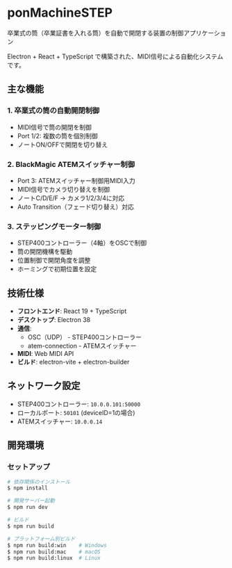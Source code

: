 # ponMachineSTEP

卒業式の筒（卒業証書を入れる筒）を自動で開閉する装置の制御アプリケーション

Electron + React + TypeScript で構築された、MIDI信号による自動化システムです。

## 主な機能

### 1. 卒業式の筒の自動開閉制御

- MIDI信号で筒の開閉を制御
- Port 1/2: 複数の筒を個別制御
- ノートON/OFFで開閉を切り替え

### 2. BlackMagic ATEMスイッチャー制御

- Port 3: ATEMスイッチャー制御用MIDI入力
- MIDI信号でカメラ切り替えを制御
- ノートC/D/E/F → カメラ1/2/3/4に対応
- Auto Transition（フェード切り替え）対応

### 3. ステッピングモーター制御

- STEP400コントローラー（4軸）をOSCで制御
- 筒の開閉機構を駆動
- 位置制御で開閉角度を調整
- ホーミングで初期位置を設定

## 技術仕様

- **フロントエンド**: React 19 + TypeScript
- **デスクトップ**: Electron 38
- **通信**:
  - OSC（UDP） - STEP400コントローラー
  - atem-connection - ATEMスイッチャー
- **MIDI**: Web MIDI API
- **ビルド**: electron-vite + electron-builder

## ネットワーク設定

- STEP400コントローラー: `10.0.0.101:50000`
- ローカルポート: `50101` (deviceID=1の場合)
- ATEMスイッチャー: `10.0.0.14`

## 開発環境

### セットアップ

```bash
# 依存関係のインストール
$ npm install

# 開発サーバー起動
$ npm run dev

# ビルド
$ npm run build

# プラットフォーム別ビルド
$ npm run build:win    # Windows
$ npm run build:mac    # macOS
$ npm run build:linux  # Linux
```

